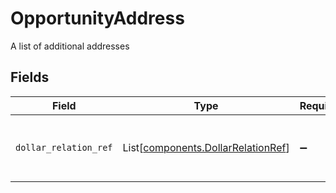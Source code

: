 # OpportunityAddress

A list of additional addresses


## Fields

| Field                                                                              | Type                                                                               | Required                                                                           | Description                                                                        |
| ---------------------------------------------------------------------------------- | ---------------------------------------------------------------------------------- | ---------------------------------------------------------------------------------- | ---------------------------------------------------------------------------------- |
| `dollar_relation_ref`                                                              | List[[components.DollarRelationRef](../../models/components/dollarrelationref.md)] | :heavy_minus_sign:                                                                 | The relation from which a field is being referenced                                |